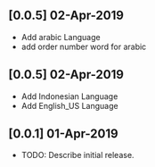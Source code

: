 ## [0.0.5] 02-Apr-2019
 - Add arabic Language
 - add order number word for arabic
## [0.0.5] 02-Apr-2019
 - Add Indonesian Language
 - Add English_US Language
## [0.0.1] 01-Apr-2019

* TODO: Describe initial release.
